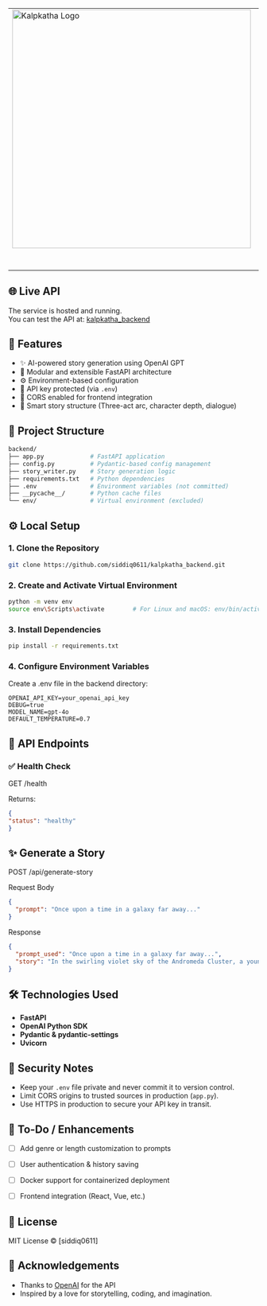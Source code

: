 <table border="0" style="border: none; border-collapse: collapse;">
  <tr>
    <td align="left" valign="top" width="480" padding="0" border="none" border-collapse="collapse">
      <img
        src="https://github.com/siddiq0611/git_repo/blob/main/kalpkatha.png"
        alt="Kalpkatha Logo"
        width="480"
        align="center"
      />
    </td>
    <td align="left" valign="top">
      <h1 align="center">Kalpkatha</h1>
      <h3>
        This is a FastAPI-based backend service that generates creative stories using
        OpenAI's GPT models. Provide a prompt, and the API will return an engaging,
        structured tale with rich characters, world-building, and plot development.
      </h3>
    </td>
  </tr>
</table>




## 🌐 Live API

The service is hosted and running.  
You can test the API at: [kalpkatha_backend](https://kalpkatha-backend.onrender.com)


## 🧠 Features

- ✨ AI-powered story generation using OpenAI GPT
- 🧩 Modular and extensible FastAPI architecture
- ⚙️ Environment-based configuration
- 🔐 API key protected (via `.env`)
- 🔄 CORS enabled for frontend integration
- 📖 Smart story structure (Three-act arc, character depth, dialogue)


## 📂 Project Structure

```bash
backend/
├── app.py             # FastAPI application
├── config.py          # Pydantic-based config management
├── story_writer.py    # Story generation logic
├── requirements.txt   # Python dependencies
├── .env               # Environment variables (not committed)
├── __pycache__/       # Python cache files
└── env/               # Virtual environment (excluded)
```


## ⚙️ Local Setup

### 1. Clone the Repository

```bash
git clone https://github.com/siddiq0611/kalpkatha_backend.git
```
### 2. Create and Activate Virtual Environment

```bash
python -m venv env
source env\Scripts\activate        # For Linux and macOS: env/bin/activate
```

### 3. Install Dependencies
```bash
pip install -r requirements.txt
```

### 4. Configure Environment Variables
Create a .env file in the backend directory:

```env
OPENAI_API_KEY=your_openai_api_key
DEBUG=true
MODEL_NAME=gpt-4o
DEFAULT_TEMPERATURE=0.7
```

## 🧪 API Endpoints
### ✅ Health Check
GET /health

Returns:
```json
{
"status": "healthy"
}
```

## ✨ Generate a Story
POST /api/generate-story

Request Body
```json
{
  "prompt": "Once upon a time in a galaxy far away..."
}
```

Response
```json
{
  "prompt_used": "Once upon a time in a galaxy far away...",
  "story": "In the swirling violet sky of the Andromeda Cluster, a young star-sailor named Lyra..."
}
```

## 🛠 Technologies Used

- **FastAPI**  
- **OpenAI Python SDK**  
- **Pydantic & pydantic-settings**  
- **Uvicorn**  


## 🔐 Security Notes

- Keep your `.env` file private and never commit it to version control.
- Limit CORS origins to trusted sources in production (`app.py`).
- Use HTTPS in production to secure your API key in transit.


## 📌 To-Do / Enhancements

- [ ] Add genre or length customization to prompts  
- [ ] User authentication & history saving  
- [ ] Docker support for containerized deployment  
- [ ] Frontend integration (React, Vue, etc.)


## 📜 License

MIT License © [siddiq0611]


## 🙌 Acknowledgements

- Thanks to [OpenAI](https://openai.com/) for the API  
- Inspired by a love for storytelling, coding, and imagination.
